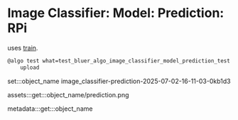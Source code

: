 # Image Classifier: Model: Prediction: RPi

uses [train](../train).

```bash
@algo test what=test_bluer_algo_image_classifier_model_prediction_test \
    upload
```

set:::object_name image_classifier-prediction-2025-07-02-16-11-03-0kb1d3

assets:::get:::object_name/prediction.png

metadata:::get:::object_name
